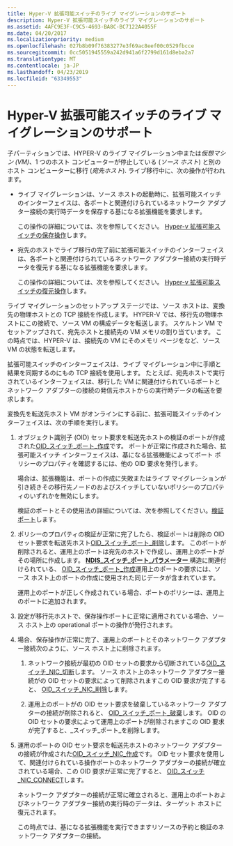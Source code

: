 ```yaml
---
title: Hyper-V 拡張可能スイッチのライブ マイグレーションのサポート
description: Hyper-V 拡張可能スイッチのライブ マイグレーションのサポート
ms.assetid: 4AFC9E3F-C9C5-4693-BA8C-BC7122A4055F
ms.date: 04/20/2017
ms.localizationpriority: medium
ms.openlocfilehash: 027b8b09f76383277e3f69ac8eef00c0529fbcce
ms.sourcegitcommit: 0cc5051945559a242d941a6f2799d161d8eba2a7
ms.translationtype: MT
ms.contentlocale: ja-JP
ms.lasthandoff: 04/23/2019
ms.locfileid: "63349553"
---
```

# <a name="hyper-v-extensible-switch-live-migration-support"></a>Hyper-V 拡張可能スイッチのライブ マイグレーションのサポート


子パーティションでは、HYPER-V のライブ マイグレーション中または*仮想マシン (VM)*、1 つのホスト コンピューターが停止している (*ソース ホスト*) と別のホスト コンピューターに移行 (*宛先ホスト*). ライブ移行中に、次の操作が行われます。

-   ライブ マイグレーションは、ソース ホストの起動時に、拡張可能スイッチのインターフェイスは、各ポートと関連付けられているネットワーク アダプター接続の実行時データを保存する基になる拡張機能を要求します。

    この操作の詳細については、次を参照してください。 [Hyper-v 拡張可能スイッチの保存操作](hyper-v-extensible-switch-save-operations.md)します。

-   宛先のホストでライブ移行の完了前に拡張可能スイッチのインターフェイスは、各ポートと関連付けられているネットワーク アダプター接続の実行時データを復元する基になる拡張機能を要求します。

    この操作の詳細については、次を参照してください。 [Hyper-v 拡張可能スイッチの復元操作](hyper-v-extensible-switch-restore-operations.md)します。

ライブ マイグレーションのセットアップ ステージでは、ソース ホストは、変換先の物理ホストとの TCP 接続を作成します。 HYPER-V では、移行先の物理ホストにこの接続で、ソース VM の構成データを転送します。 スケルトン VM でセットアップされて、宛先ホストと接続先の VM メモリの割り当ています。 この時点では、HYPER-V は、接続先の VM にそのメモリ ページをなど、ソース VM の状態を転送します。

拡張可能スイッチのインターフェイスは、ライブ マイグレーション中に手順と結果を同期するのにもの TCP 接続を使用します。 たとえば、宛先ホストで実行されているインターフェイスは、移行した VM に関連付けられているポートとネットワーク アダプターの接続の発信元ホストからの実行時データの転送を要求します。

変換先を転送先ホスト VM がオンラインにする前に、拡張可能スイッチのインターフェイスは、次の手順を実行します。

1.  オブジェクト識別子 (OID) セット要求を転送先ホストの検証のポートが作成された[OID\_スイッチ\_ポート\_作成](https://msdn.microsoft.com/library/windows/hardware/hh598272)です。 ポートが正常に作成された場合、拡張可能スイッチ インターフェイスは、基になる拡張機能によってポート ポリシーのプロパティを確認するには、他の OID 要求を発行します。

    場合は、拡張機能は、ポートの作成に失敗またはライブ マイグレーションが引き続きその移行先ノードのおよびスイッチしていないポリシーのプロパティのいずれかを無効にします。

    検証のポートとその使用法の詳細については、次を参照してください。[検証ポート](validation-ports.md)します。

2.  ポリシーのプロパティの検証が正常に完了したら、検証ポートは削除の OID セット要求を転送先ホスト[OID\_スイッチ\_ポート\_削除](https://msdn.microsoft.com/library/windows/hardware/hh598273)します。 このポートが削除されると、運用上のポートは宛先のホストで作成し、運用上のポートがその場所に作成します。 [ **NDIS\_スイッチ\_ポート\_パラメーター** ](https://msdn.microsoft.com/library/windows/hardware/hh598229)構造に関連付けられている、 [OID\_スイッチ\_ポート\_作成](https://msdn.microsoft.com/library/windows/hardware/hh598272)運用上のポートの要求には、ソース ホスト上のポートの作成に使用された同じデータが含まれています。

    運用上のポートが正しく作成されている場合、ポートのポリシーは、運用上のポートに追加されます。

3.  設定が移行先ホストで、保存操作ポートに正常に適用されている場合、ソース ホスト上の operational ポートの操作が発行されます。

4.  場合、保存操作が正常に完了、運用上のポートとそのネットワーク アダプター接続次のように、ソース ホスト上に削除されます。

    1.  ネットワーク接続が最初の OID セットの要求から切断されている[OID\_スイッチ\_NIC\_切断](https://msdn.microsoft.com/library/windows/hardware/hh598265)します。 ソース ホスト上のネットワーク アダプター接続がの OID セットの要求によって削除されますこの OID 要求が完了すると、 [OID\_スイッチ\_NIC\_削除](https://msdn.microsoft.com/library/windows/hardware/hh598264)します。

    2.  運用上のポートがの OID セット要求を破棄しているネットワーク アダプターの接続が削除されると、 [OID\_スイッチ\_ポート\_破棄](https://msdn.microsoft.com/library/windows/hardware/hh598279)します。 OID の OID セットの要求によって運用上のポートが削除されますこの OID 要求が完了すると、\_スイッチ\_ポート\_を削除します。

5.  運用のポートの OID セット要求を転送先ホストのネットワーク アダプターの接続が作成された[OID\_スイッチ\_NIC\_作成](https://msdn.microsoft.com/library/windows/hardware/hh598263)です。 OID セット要求を使用して、関連付けられている操作ポートのネットワーク アダプターの接続が確立されている場合、この OID 要求が正常に完了すると、 [OID\_スイッチ\_NIC\_CONNECT](https://msdn.microsoft.com/library/windows/hardware/hh598262)します。

    ネットワーク アダプターの接続が正常に確立されると、運用上のポートおよびネットワーク アダプター接続の実行時のデータは、ターゲット ホストに復元されます。

    この時点では、基になる拡張機能を実行できますリソースの予約と検証のネットワーク アダプターの接続。

 

 





